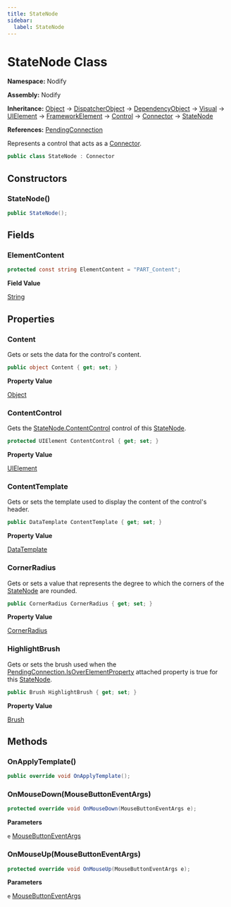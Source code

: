 ```yaml
---
title: StateNode
sidebar:
  label: StateNode
---
```


# StateNode Class  
  
**Namespace:** Nodify  
  
**Assembly:** Nodify  
  
**Inheritance:** [Object](https://docs.microsoft.com/en-us/dotnet/api/System.Object) → [DispatcherObject](https://docs.microsoft.com/en-us/dotnet/api/System.Windows.Threading.DispatcherObject) → [DependencyObject](https://docs.microsoft.com/en-us/dotnet/api/System.Windows.DependencyObject) → [Visual](https://docs.microsoft.com/en-us/dotnet/api/System.Windows.Media.Visual) → [UIElement](https://docs.microsoft.com/en-us/dotnet/api/System.Windows.UIElement) → [FrameworkElement](https://docs.microsoft.com/en-us/dotnet/api/System.Windows.FrameworkElement) → [Control](https://docs.microsoft.com/en-us/dotnet/api/System.Windows.Controls.Control) → [Connector](Nodify_Connector) → [StateNode](Nodify_StateNode)  
  
**References:** [PendingConnection](Nodify_PendingConnection)  
  
Represents a control that acts as a [Connector](Nodify_Connector).  
  
```csharp  
public class StateNode : Connector  
```  
  
## Constructors  
  
### StateNode()  
  
```csharp  
public StateNode();  
```  
  
## Fields  
  
### ElementContent  
  
```csharp  
protected const string ElementContent = "PART_Content";  
```  
  
**Field Value**  
  
[String](https://docs.microsoft.com/en-us/dotnet/api/System.String)  
  
## Properties  
  
### Content  
  
Gets or sets the data for the control's content.  
  
```csharp  
public object Content { get; set; }  
```  
  
**Property Value**  
  
[Object](https://docs.microsoft.com/en-us/dotnet/api/System.Object)  
  
### ContentControl  
  
Gets the [StateNode.ContentControl](Nodify_StateNode#contentcontrol) control of this [StateNode](Nodify_StateNode).  
  
```csharp  
protected UIElement ContentControl { get; set; }  
```  
  
**Property Value**  
  
[UIElement](https://docs.microsoft.com/en-us/dotnet/api/System.Windows.UIElement)  
  
### ContentTemplate  
  
Gets or sets the template used to display the content of the control's header.  
  
```csharp  
public DataTemplate ContentTemplate { get; set; }  
```  
  
**Property Value**  
  
[DataTemplate](https://docs.microsoft.com/en-us/dotnet/api/System.Windows.DataTemplate)  
  
### CornerRadius  
  
Gets or sets a value that represents the degree to which the corners of the [StateNode](Nodify_StateNode) are rounded.  
  
```csharp  
public CornerRadius CornerRadius { get; set; }  
```  
  
**Property Value**  
  
[CornerRadius](https://docs.microsoft.com/en-us/dotnet/api/System.Windows.CornerRadius)  
  
### HighlightBrush  
  
Gets or sets the brush used when the [PendingConnection.IsOverElementProperty](Nodify_PendingConnection#isoverelementproperty) attached property is true for this [StateNode](Nodify_StateNode).  
  
```csharp  
public Brush HighlightBrush { get; set; }  
```  
  
**Property Value**  
  
[Brush](https://docs.microsoft.com/en-us/dotnet/api/System.Windows.Media.Brush)  
  
## Methods  
  
### OnApplyTemplate()  
  
```csharp  
public override void OnApplyTemplate();  
```  
  
### OnMouseDown(MouseButtonEventArgs)  
  
```csharp  
protected override void OnMouseDown(MouseButtonEventArgs e);  
```  
  
**Parameters**  
  
`e` [MouseButtonEventArgs](https://docs.microsoft.com/en-us/dotnet/api/System.Windows.Input.MouseButtonEventArgs)  
  
### OnMouseUp(MouseButtonEventArgs)  
  
```csharp  
protected override void OnMouseUp(MouseButtonEventArgs e);  
```  
  
**Parameters**  
  
`e` [MouseButtonEventArgs](https://docs.microsoft.com/en-us/dotnet/api/System.Windows.Input.MouseButtonEventArgs)  
  

